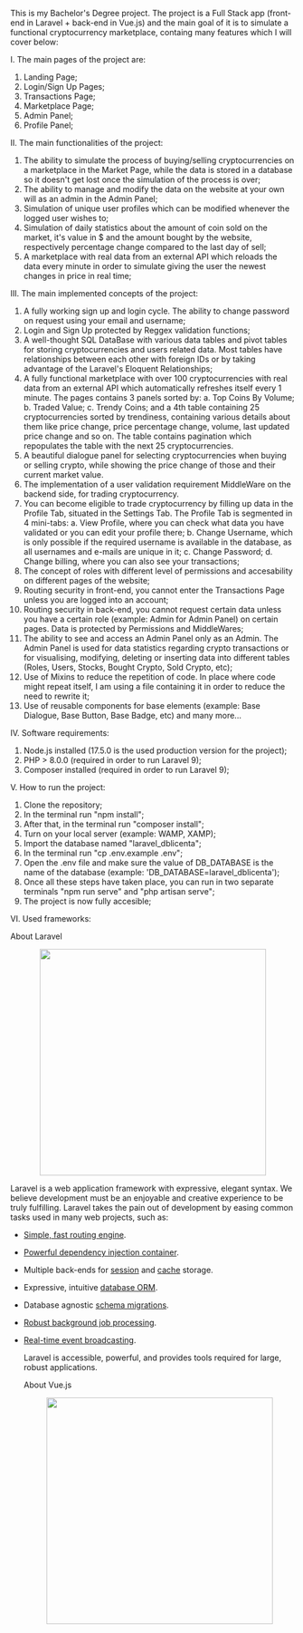   This is my Bachelor's Degree project. The project is a Full Stack app (front-end in Laravel + back-end in Vue.js) and the main goal of it is to simulate a functional cryptocurrency marketplace, containg many features which I will cover below:
  
  I. The main pages of the project are: 
  
 1. Landing Page;
 2. Login/Sign Up Pages;
 3. Transactions Page;
 4. Marketplace Page;
 5. Admin Panel;
 6. Profile Panel;
 
 II. The main functionalities of the project:
 
1. The ability to simulate the process of buying/selling cryptocurrencies on a marketplace in the Market Page, while the data is stored in a database so it doesn't get lost once the simulation of the process is over;
2. The ability to manage and modify the data on the website at your own will as an admin in the Admin Panel;
3. Simulation of unique user profiles which can be modified whenever the logged user wishes to;
4. Simulation of daily statistics about the amount of coin sold on the market, it's value in $ and the amount bought by the website, respectively percentage change compared to the last day of sell;
5. A marketplace with real data from an external API which reloads the data every minute in order to simulate giving the user the newest changes in price in real time;

 III. The main implemented concepts of the project:
 
1. A fully working sign up and login cycle. The ability to change password on request using your email and username;
2. Login and Sign Up protected by Reggex validation functions;
3. A well-thought SQL DataBase with various data tables and pivot tables for storing cryptocurrencies and users related data. Most tables have relationships between each other with foreign IDs or by taking advantage of the Laravel's Eloquent Relationships;  
4. A fully functional marketplace with over 100 cryptocurrencies with real data from an external API which automatically refreshes itself every 1 minute. The pages contains 3 panels sorted by: 
   a. Top Coins By Volume; 
   b. Traded Value;
   c. Trendy Coins;
 and a 4th table containing 25 cryptocurrencies sorted by trendiness, containing various details about them like price change, price percentage change, volume, last updated price change and so on. The table contains pagination which repopulates the table with the next 25 cryptocurrencies.  
3. A beautiful dialogue panel for selecting cryptocurrencies when buying or selling crypto, while showing the price change of those and their current market value. 
4. The implementation of a user validation requirement MiddleWare on the backend side, for trading cryptocurrency.
5. You can become eligible to trade cryptocurrency by filling up data in the Profile Tab, situated in the Settings Tab. The Profile Tab is segmented in 4 mini-tabs:
  a. View Profile, where you can check what data you have validated or you can edit your profile there;
  b. Change Username, which is only possible if the required username is available in the database, as all usernames and e-mails are unique in it;
  c. Change Password;
  d. Change billing, where you can also see your transactions;
6. The concept of roles with different level of permissions and accesability on different pages of the website;
6. Routing security in front-end, you cannot enter the Transactions Page unless you are logged into an account;
7. Routing security in back-end, you cannot request certain data unless you have a certain role (example: Admin for Admin Panel) on certain pages. Data is protected by Permissions and MiddleWares;
8. The ability to see and access an Admin Panel only as an Admin. The Admin Panel is used for data statistics regarding crypto transactions or for visualising, modifying, deleting or inserting data into different tables (Roles, Users, Stocks, Bought Crypto, Sold Crypto, etc);
9. Use of Mixins to reduce the repetition of code. In place where code might repeat itself, I am using a file containing it in order to reduce the need to rewrite it;
10. Use of reusable components for base elements (example: Base Dialogue, Base Button, Base Badge, etc)
  and many more...
 
  IV. Software requirements: 
 
 1. Node.js installed (17.5.0 is the used production version for the project);
 2. PHP > 8.0.0 (required in order to run Laravel 9);
 3. Composer installed (required in order to run Laravel 9);
 
  V. How to run the project:

 1. Clone the repository;
 2. In the terminal run "npm install";
 3. After that, in the terminal run "composer install";
 4. Turn on your local server (example: WAMP, XAMP);
 5. Import the database named "laravel_dblicenta";
 6. In the terminal run "cp .env.example .env";
 7. Open the .env file and make sure the value of DB_DATABASE is the name of the database (example: 'DB_DATABASE=laravel_dblicenta');
 8. Once all these steps have taken place, you can run in two separate terminals "npm run serve" and "php artisan serve";
 9. The project is now fully accesible;

  VI. Used frameworks: 
  
  About Laravel

 <p align="center"><a href="https://laravel.com" target="_blank"><img src="https://raw.githubusercontent.com/laravel/art/master/logo-lockup/5%20SVG/2%20CMYK/1%20Full%20Color/laravel-logolockup-cmyk-red.svg" width="400"></a></p>

  Laravel is a web application framework with expressive, elegant syntax. We believe development must be an enjoyable and creative experience to be truly fulfilling. Laravel takes the pain out of development by easing common tasks used in many web projects, such as:

- [Simple, fast routing engine](https://laravel.com/docs/routing).
- [Powerful dependency injection container](https://laravel.com/docs/container).
- Multiple back-ends for [session](https://laravel.com/docs/session) and [cache](https://laravel.com/docs/cache) storage.
- Expressive, intuitive [database ORM](https://laravel.com/docs/eloquent).
- Database agnostic [schema migrations](https://laravel.com/docs/migrations).
- [Robust background job processing](https://laravel.com/docs/queues).
- [Real-time event broadcasting](https://laravel.com/docs/broadcasting).

  Laravel is accessible, powerful, and provides tools required for large, robust applications.

  About Vue.js
  
  <p align="center"><a href="https://vuejs.org" target="_blank"><img src="https://camo.githubusercontent.com/c8f91d18976e27123643a926a2588b8d931a0292fd0b6532c3155379e8591629/68747470733a2f2f7675656a732e6f72672f696d616765732f6c6f676f2e706e67" width="400"></a></p>
